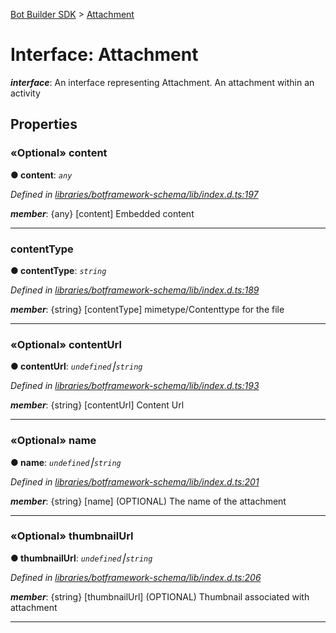 [Bot Builder SDK](../README.md) > [Attachment](../interfaces/botbuilder.attachment.md)



# Interface: Attachment

*__interface__*: An interface representing Attachment. An attachment within an activity



## Properties
<a id="content"></a>

### «Optional» content

**●  content**:  *`any`* 

*Defined in [libraries/botframework-schema/lib/index.d.ts:197](https://github.com/Microsoft/botbuilder-js/blob/57c9ba8/libraries/botframework-schema/lib/index.d.ts#L197)*


*__member__*: {any} [content] Embedded content





___

<a id="contenttype"></a>

###  contentType

**●  contentType**:  *`string`* 

*Defined in [libraries/botframework-schema/lib/index.d.ts:189](https://github.com/Microsoft/botbuilder-js/blob/57c9ba8/libraries/botframework-schema/lib/index.d.ts#L189)*


*__member__*: {string} [contentType] mimetype/Contenttype for the file





___

<a id="contenturl"></a>

### «Optional» contentUrl

**●  contentUrl**:  *`undefined`⎮`string`* 

*Defined in [libraries/botframework-schema/lib/index.d.ts:193](https://github.com/Microsoft/botbuilder-js/blob/57c9ba8/libraries/botframework-schema/lib/index.d.ts#L193)*


*__member__*: {string} [contentUrl] Content Url





___

<a id="name"></a>

### «Optional» name

**●  name**:  *`undefined`⎮`string`* 

*Defined in [libraries/botframework-schema/lib/index.d.ts:201](https://github.com/Microsoft/botbuilder-js/blob/57c9ba8/libraries/botframework-schema/lib/index.d.ts#L201)*


*__member__*: {string} [name] (OPTIONAL) The name of the attachment





___

<a id="thumbnailurl"></a>

### «Optional» thumbnailUrl

**●  thumbnailUrl**:  *`undefined`⎮`string`* 

*Defined in [libraries/botframework-schema/lib/index.d.ts:206](https://github.com/Microsoft/botbuilder-js/blob/57c9ba8/libraries/botframework-schema/lib/index.d.ts#L206)*


*__member__*: {string} [thumbnailUrl] (OPTIONAL) Thumbnail associated with attachment





___



